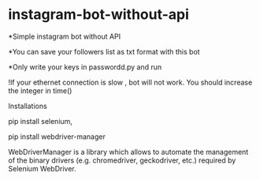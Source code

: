 # instagram-bot-without-api

*Simple instagram bot without API

*You can save your followers list as txt format with this bot
 
*Only write your keys in passwordd.py and run

!If your ethernet connection is slow , bot will not work. You should increase the integer in time()


Installations

pip install selenium,

pip install webdriver-manager

WebDriverManager is a library which allows to automate the management of the binary drivers
(e.g. chromedriver, geckodriver, etc.) required by Selenium WebDriver.

